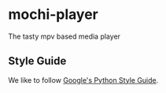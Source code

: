 ﻿# mochi-player

The tasty mpv based media player

## Style Guide

We like to follow [Google's Python Style Guide](http://google-styleguide.googlecode.com/svn/trunk/pyguide.html).